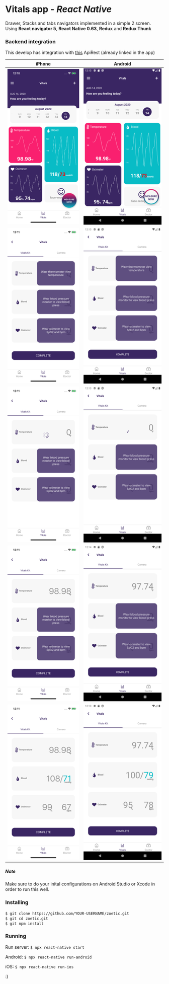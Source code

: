 # Vitals app - *React Native*

Drawer, Stacks and tabs navigators implemented in a simple 2 screen. Using **React navigator 5**, **React Native 0.63**, **Redux** and **Redux Thunk**

### Backend integration ###
This develop has integration with [this](https://github.com/jacuna565/basic-nodejs-api-rest) ApiRest (already linked in the app)

|    iPhone     |    Android    |
| ------------- | ------------- |
| ![iPhone Screen 1](src/assets/ios/screen1.png)  | ![android Screen 1](src/assets/android/screen1.png)  |
| ![iPhone Screen 2](src/assets/ios/screen2.png)  | ![android Screen 2](src/assets/android/screen2.png)  |
| ![iPhone Screen 2_1](src/assets/ios/screen2_1.png)  | ![android Screen 2_1](src/assets/android/screen2_1.png) |
| ![iPhone Screen 2_1](src/assets/ios/screen2_2.png)  | ![android Screen 2_1](src/assets/android/screen2_2.png) |
| ![iPhone Screen 2_1](src/assets/ios/screen2_3.png)  | ![android Screen 2_1](src/assets/android/screen2_3.png) |

##### *Note* #####
Make sure to do your inital configurations on Android Studio or Xcode in order to run this well.

### Installing ###
```
$ git clone https://github.com/YOUR-USERNAME/zoetic.git
$ git cd zoetic.git
$ git npm install
```

### Running ###
Run server:
``
$ npx react-native start
``

Android:
``
$ npx react-native run-android
``

iOS:
``
$ npx react-native run-ios
``

:)

